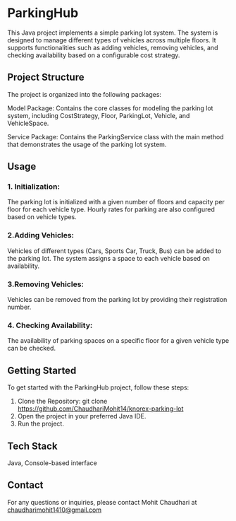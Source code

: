 # ParkingHub
This Java project implements a simple parking lot system. The system is designed to manage different types of vehicles across multiple floors. It supports functionalities such as adding vehicles, removing vehicles, and checking availability based on a configurable cost strategy.

## Project Structure
The project is organized into the following packages:

Model Package: Contains the core classes for modeling the parking lot system, including CostStrategy, Floor, ParkingLot, Vehicle, and VehicleSpace.

Service Package: Contains the ParkingService class with the main method that demonstrates the usage of the parking lot system.

## Usage
### 1. Initialization:
The parking lot is initialized with a given number of floors and capacity per floor for each vehicle type.
Hourly rates for parking are also configured based on vehicle types.

### 2.Adding Vehicles:
Vehicles of different types (Cars, Sports Car, Truck, Bus) can be added to the parking lot.
The system assigns a space to each vehicle based on availability.

### 3.Removing Vehicles:
Vehicles can be removed from the parking lot by providing their registration number.

### 4. Checking Availability:
The availability of parking spaces on a specific floor for a given vehicle type can be checked.


## Getting Started
To get started with the ParkingHub project, follow these steps:

1. Clone the Repository: git clone https://github.com/ChaudhariMohit14/knorex-parking-lot
2. Open the project in your preferred Java IDE.
3. Run the project.

## Tech Stack
Java, Console-based interface

## Contact
For any questions or inquiries, please contact Mohit Chaudhari at chaudharimohit1410@gmail.com
